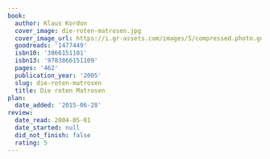 ```yaml
---
book:
  author: Klaus Kordon
  cover_image: die-roten-matrosen.jpg
  cover_image_url: https://i.gr-assets.com/images/S/compressed.photo.goodreads.com/books/1184013208l/1477449.jpg
  goodreads: '1477449'
  isbn10: '3866151101'
  isbn13: '9783866151109'
  pages: '462'
  publication_year: '2005'
  slug: die-roten-matrosen
  title: Die roten Matrosen
plan:
  date_added: '2015-06-28'
review:
  date_read: 2004-05-01
  date_started: null
  did_not_finish: false
  rating: 5
---
```

